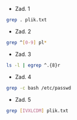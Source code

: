 * Zad. 1
```sh
grep . plik.txt
```

* Zad. 2
```sh
grep ^[0-9] pl*
```

* Zad. 3
```sh
ls -l | egrep ^.{8}r
```

* Zad. 4
```sh
grep -c bash /etc/passwd
```

* Zad. 5
```sh
grep [IVXLCDM] plik.txt
```
